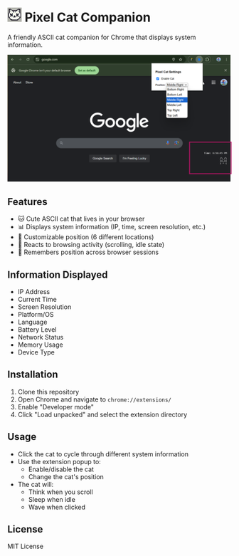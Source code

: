 # ![Pixel Cat Companion](./images/icon32.png) Pixel Cat Companion 

A friendly ASCII cat companion for Chrome that displays system information.

![Pixel Cat Companion](./images/screenshot.png)

## Features

- 🐱 Cute ASCII cat that lives in your browser
- 📊 Displays system information (IP, time, screen resolution, etc.)
- 🎯 Customizable position (6 different locations)
- 🔄 Reacts to browsing activity (scrolling, idle state)
- 💾 Remembers position across browser sessions

## Information Displayed

- IP Address
- Current Time
- Screen Resolution
- Platform/OS
- Language
- Battery Level
- Network Status
- Memory Usage
- Device Type

## Installation

1. Clone this repository
2. Open Chrome and navigate to `chrome://extensions/`
3. Enable "Developer mode"
4. Click "Load unpacked" and select the extension directory

## Usage

- Click the cat to cycle through different system information
- Use the extension popup to:
  - Enable/disable the cat
  - Change the cat's position
- The cat will:
  - Think when you scroll
  - Sleep when idle
  - Wave when clicked

## License

MIT License 
